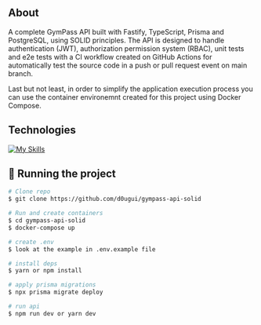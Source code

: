 ## About

A complete GymPass API built with Fastify, TypeScript, Prisma and PostgreSQL, using SOLID principles. The API is designed to handle authentication (JWT), authorization permission system (RBAC), unit tests and e2e tests with a CI workflow created on GitHub Actions for automatically test the source code in a push or pull request event on main branch.

Last but not least, in order to simplify the application execution process you can use the container environemnt created for this project using Docker Compose.

## Technologies

[![My Skills](https://skillicons.dev/icons?i=nodejs,typescript,prisma,postgres,docker,githubactions)](https://skillicons.dev)

## 🚀 Running the project

```bash
# Clone repo
$ git clone https://github.com/d0ugui/gympass-api-solid
```

```bash
# Run and create containers
$ cd gympass-api-solid
$ docker-compose up
```

```bash
# create .env
$ look at the example in .env.example file
```

```bash
# install deps
$ yarn or npm install
```

```bash
# apply prisma migrations
$ npx prisma migrate deploy
```

```bash
# run api
$ npm run dev or yarn dev
```

<!-- ## RFs (Requisitos funcionais)

- [x] Deve ser possível se cadastrar;
- [x] Deve ser possível se autenticar;
- [x] Deve ser possível obter o perfil de um usuário logado;
- [x] Deve ser possível obter o número de check-ins realizados pelo usuário logado;
- [x] Deve ser possível o usuário obter seu histórico de check-ins;
- [x] Deve ser possível o usuário buscar academias pŕoximas até 10km;
- [x] Deve ser possível o usuário buscar academias pelo nome;
- [x] Deve ser possível o usuário realizar check-in em uma academia;
- [x] Deve ser possível validar o check-in de um usuário;
- [x] Deve ser possível cadastrar uma academia;

## RNs (Regras de negócio)

- [x] O usuário não deve poder se cadastrar com um email duplicado;
- [x] O usuário não pode fazer dois check-ins no mesmo dia;
- [x] O usuário não pode fazer check-in se não estiver perto (100m) da academia;
- [x] O check-in só pode ser validado até 20 minutos após criado;
- [x] O check-in só pode ser validado por administradores;
- [x] A academia só pode ser cadastrada por administradores;

## RNFs (Requisitos não-funcionais)

- [x] A senha do usuário precisa estar criptografada;
- [x] Os dados da aplicação precisam estar persistidos em um banco PostgreSQL;
- [x] Todas listas de dados precisam estar paginadas com 20 items por página;
- [x] O usuário deve ser identificado por um JWT (JSON Web Token); -->
